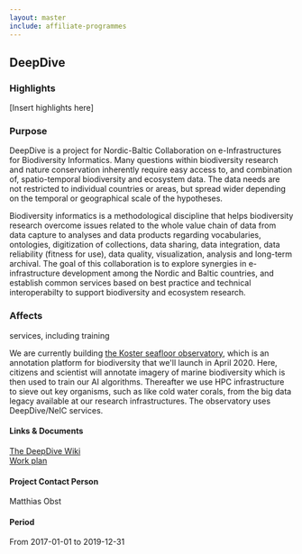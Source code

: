 ```yaml
---
layout: master
include: affiliate-programmes
---
```


## DeepDive

### Highlights
[Insert highlights here]

### Purpose
DeepDive is a project for Nordic-Baltic Collaboration on e-Infrastructures for Biodiversity Informatics. Many questions within biodiversity research and nature conservation inherently require easy access to, and combination of, spatio-temporal biodiversity and ecosystem data. The data needs are not restricted to individual countries or areas, but spread wider depending on the temporal or geographical scale of the hypotheses.

Biodiversity informatics is a methodological discipline that helps biodiversity research overcome issues related to the whole value chain of data from data capture to analyses and data products regarding vocabularies, ontologies, digitization of collections, data sharing, data integration, data reliability (fitness for use), data quality, visualization, analysis and long-term archival. The goal of this collaboration is to explore synergies in e-infrastructure development among the Nordic and Baltic countries, and establish common services based on best practice and technical interoperabilty to support biodiversity and ecosystem research.
 
### Affects
services, including training 

We are currently building [the Koster seafloor observatory](https://www.zooniverse.org/projects/victorav/the-koster-seafloor-observatory), which is an annotation platform for biodiversity that we'll launch in April 2020. Here, citizens and scientist will annotate imagery of marine biodiversity which is then used to train our AI algorithms. Thereafter we use HPC infrastructure to sieve out key organisms, such as like cold water corals, from the big data legacy available at our research infrastructures. The observatory uses DeepDive/NeIC services. 

#### Links & Documents
[The DeepDive Wiki](https://wiki.neic.no/wiki/Biodiversity) <br/>
[Work plan](https://wiki.neic.no/w/ext/img_auth.php/f/f5/20161124_Workplan_NeIC_BDI_final.pdf)

#### Project Contact Person
Matthias Obst

#### Period
From 2017-01-01 to 2019-12-31
